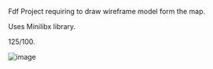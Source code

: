  Fdf
Project requiring to draw wireframe model form the map. 

Uses Minilibx library. 

125/100.

![image](https://github.com/DanilGutak/fdf/assets/69326654/c073180e-cf7b-4248-995d-44c8bab38a06)
